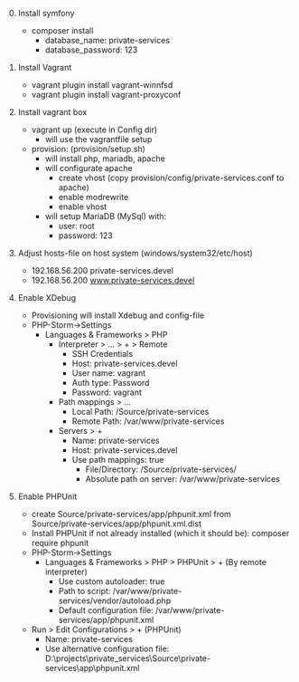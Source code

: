 0. Install symfony
	- composer install
		- database_name: private-services
		- database_password: 123
		
1. Install Vagrant
    - vagrant plugin install vagrant-winnfsd
	- vagrant plugin install vagrant-proxyconf
	
2. Install vagrant box
	- vagrant up (execute in Config dir)
	    - will use the vagrantfile setup
	- provision: (provision/setup.sh)
		- will install php, mariadb, apache
		- will configurate apache 
		    - create vhost (copy provision/config/private-services.conf to apache)
		    - enable modrewrite
		    - enable vhost
		- will setup MariaDB (MySql) with:
        	- user: root
        	- password: 123
        	
3. Adjust hosts-file on host system (windows/system32/etc/host)
	- 192.168.56.200 private-services.devel
    - 192.168.56.200 www.private-services.devel


4. Enable XDebug
	- Provisioning will install Xdebug and config-file
    - PHP-Storm->Settings
        - Languages & Frameworks > PHP
			- Interpreter > ... > + > Remote
				- SSH Credentials
				- Host: private-services.devel
				- User name: vagrant
				- Auth type: Password
				- Password: vagrant
			- Path mappings > ...
				- Local Path: <PathToProject>/Source/private-services
				- Remote Path: /var/www/private-services
			- Servers > +
				- Name: private-services
				- Host: private-services.devel
				- Use path mappings: true
					- File/Directory: <PathToProject>/Source/private-services/
					- Absolute path on server: /var/www/private-services
					
5. Enable PHPUnit
	- create Source/private-services/app/phpunit.xml from Source/private-services/app/phpunit.xml.dist
	- Install PHPUnit if not already installed (which it should be):  composer require phpunit
    - PHP-Storm->Settings
		- Languages & Frameworks > PHP > PHPUnit > + (By remote interpreter)
			- Use custom autoloader: true
			- Path to script: /var/www/private-services/vendor/autoload.php
			- Default configuration file: /var/www/private-services/app/phpunit.xml
	- Run > Edit Configurations > + (PHPUnit)
		- Name: private-services
		- Use alternative configuration file: D:\projects\private_services\Source\private-services\app\phpunit.xml
				
					
